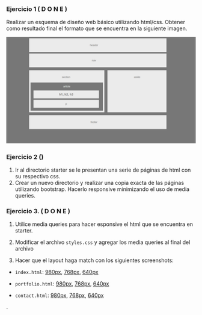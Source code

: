 ### Ejercicio 1 ( D O N E )

Realizar un esquema de diseño web básico utilizando html/css. Obtener como resultado final el formato que se encuentra en la siguiente imagen. 

![Final Layout](Images/Easier-Layout.png)


### Ejercicio 2 ()
1. Ir al directorio starter se le presentan una serie de páginas de html con su respectivo css.
2. Crear un nuevo directorio y realizar una copia exacta de las páginas utilizando bootstrap. Hacerlo responsive minimizando el uso de media queries.

### Ejercicio 3. ( D O N E )
1. Utilice media queries para hacer esponsive el html que se encuentra en starter. 
4. Modificar el archivo `styles.css` y agregar los media queries al final del archivo

5.  Hacer que el layout haga match con los siguientes screenshots:

   * `index.html`: [980px](Images/980-index.jpg), [768px](Images/768-index.jpg), [640px](Images/640-index.jpg)

   * `portfolio.html`: [980px](Images/980-portfolio.jpg), [768px](Images/768-portfolio.jpg), [640px](Images/640-portfolio.jpg)

   * `contact.html`: [980px](Images/980-contact.jpg), [768px](Images/768-contact.jpg), [640px](Images/640-contact.jpg)


.